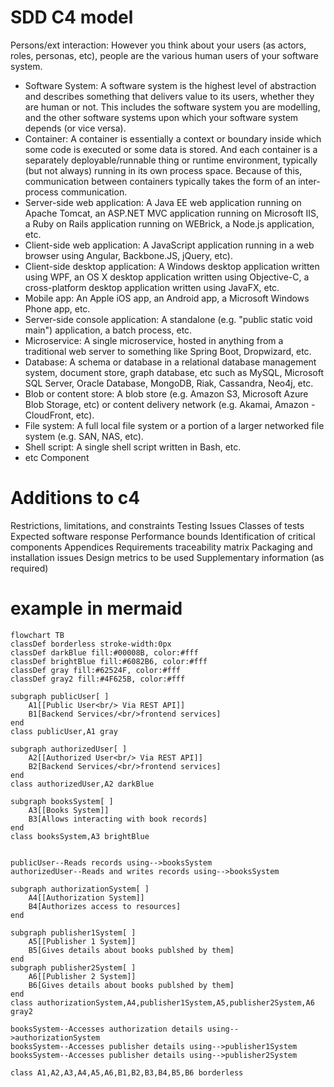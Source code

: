 # SDD C4 model

Persons/ext interaction: However you think about your users (as actors, roles, personas, etc), people are the various human users of your software system.

- Software System: A software system is the highest level of abstraction and describes something that delivers value to its users, whether they are human or not. This includes the software system you are modelling, and the other software systems upon which your software system depends (or vice versa).
- Container: A container is essentially a context or boundary inside which some code is executed or some data is stored. And each container is a separately deployable/runnable thing or runtime environment, typically (but not always) running in its own process space. Because of this, communication between containers typically takes the form of an inter-process communication.
- Server-side web application: A Java EE web application running on Apache Tomcat, an ASP.NET MVC application running on Microsoft IIS, a Ruby on Rails application running on WEBrick, a Node.js application, etc.
- Client-side web application: A JavaScript application running in a web browser using Angular, Backbone.JS, jQuery, etc).
- Client-side desktop application: A Windows desktop application written using WPF, an OS X desktop application written using Objective-C, a cross-platform desktop application written using JavaFX, etc.
- Mobile app: An Apple iOS app, an Android app, a Microsoft Windows Phone app, etc.
- Server-side console application: A standalone (e.g. "public static void main") application, a batch process, etc.
- Microservice: A single microservice, hosted in anything from a traditional web server to something like Spring Boot, Dropwizard, etc.
- Database: A schema or database in a relational database management system, document store, graph database, etc such as MySQL, Microsoft SQL Server, Oracle Database, MongoDB, Riak, Cassandra, Neo4j, etc.
- Blob or content store: A blob store (e.g. Amazon S3, Microsoft Azure Blob Storage, etc) or content delivery network (e.g. Akamai, Amazon - CloudFront, etc).
- File system: A full local file system or a portion of a larger networked file system (e.g. SAN, NAS, etc).
- Shell script: A single shell script written in Bash, etc.
- etc
  Component

# Additions to c4

Restrictions, limitations, and constraints
Testing Issues
Classes of tests
Expected software response
Performance bounds
Identification of critical components
Appendices
Requirements traceability matrix
Packaging and installation issues
Design metrics to be used
Supplementary information (as required)

# example in mermaid

```mermaid
flowchart TB
classDef borderless stroke-width:0px
classDef darkBlue fill:#00008B, color:#fff
classDef brightBlue fill:#6082B6, color:#fff
classDef gray fill:#62524F, color:#fff
classDef gray2 fill:#4F625B, color:#fff

subgraph publicUser[ ]
    A1[[Public User<br/> Via REST API]]
    B1[Backend Services/<br/>frontend services]
end
class publicUser,A1 gray

subgraph authorizedUser[ ]
    A2[[Authorized User<br/> Via REST API]]
    B2[Backend Services/<br/>frontend services]
end
class authorizedUser,A2 darkBlue

subgraph booksSystem[ ]
    A3[[Books System]]
    B3[Allows interacting with book records]
end
class booksSystem,A3 brightBlue


publicUser--Reads records using-->booksSystem
authorizedUser--Reads and writes records using-->booksSystem

subgraph authorizationSystem[ ]
    A4[[Authorization System]]
    B4[Authorizes access to resources]
end

subgraph publisher1System[ ]
    A5[[Publisher 1 System]]
    B5[Gives details about books publshed by them]
end
subgraph publisher2System[ ]
    A6[[Publisher 2 System]]
    B6[Gives details about books publshed by them]
end
class authorizationSystem,A4,publisher1System,A5,publisher2System,A6 gray2

booksSystem--Accesses authorization details using-->authorizationSystem
booksSystem--Accesses publisher details using-->publisher1System
booksSystem--Accesses publisher details using-->publisher2System

class A1,A2,A3,A4,A5,A6,B1,B2,B3,B4,B5,B6 borderless

```

